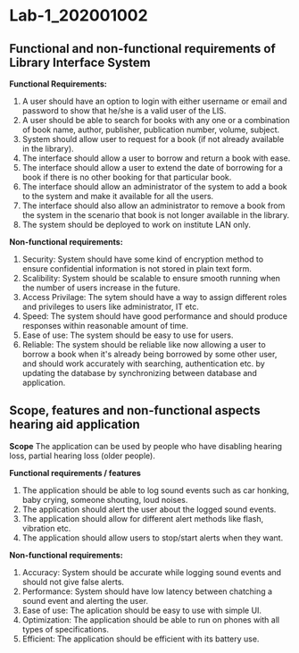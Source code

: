 # Lab-1_202001002

## **Functional and non-functional requirements of Library Interface System**

  **Functional Requirements:**
  1. A user should have an option to login with either username or email and password to show that he/she is a valid user of the LIS.
  2. A user should be able to search for books with any one or a combination of book name, author, publisher, publication number, volume, subject.
  3. System should allow user to request for a book (if not already available in the library).
  4. The interface should allow a user to borrow and return a book with ease.
  5. The interface should allow a user to extend the date of borrowing for a book if there is no other booking for that particular book.
  6. The interface should allow an administrator of the system to add a book to the system and make it available for all the users.
  7. The interface should also allow an administrator to remove a book from the system in the scenario that book is not longer available in the library.
  8. The system should be deployed to work on institute LAN only.

  **Non-functional requirements:**
  1. Security: System should have some kind of encryption method to ensure confidential information is not stored in plain text form.
  2. Scalibility: System should be scalable to ensure smooth running when the number of users increase in the future.
  3. Access Privilage: The sytem should have a way to assign different roles and privileges to users like administrator, IT etc.
  4. Speed: The system should have good performance and should produce responses within reasonable amount of time.
  5. Ease of use: The system should be easy to use for users.
  6. Reliable: The system should be reliable like now allowing a user to borrow a book when it's already being borrowed by some other user, and should work accurately with searching, authentication etc. by updating the database by synchronizing between database and application.

## **Scope, features and non-functional aspects hearing aid application**

  **Scope**
  The application can be used by people who have disabling hearing loss, partial hearing loss (older people).
  
  **Functional requirements / features**
  1. The application should be able to log sound events such as car honking, baby crying, someone shouting, loud noises.
  2. The application should alert the user about the logged sound events.
  3. The application should allow for different alert methods like flash, vibration etc.
  4. The application should allow users to stop/start alerts when they want.
  
  **Non-functional requirements:**
  1. Accuracy: System should be accurate while logging sound events and should not give false alerts.
  2. Performance: System should have low latency between chatching a sound event and alerting the user.
  3. Ease of use: The aplication should be easy to use with simple UI.
  4. Optimization: The application should be able to run on phones with all types of specifications.
  5. Efficient: The application should be efficient with its battery use.
